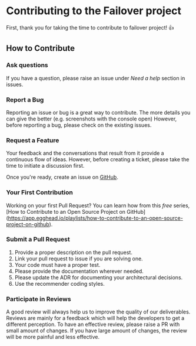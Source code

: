 # Contributing  to the Failover project

First, thank you for taking the time to contribute to failover project! :+1: 

## How to Contribute

### Ask questions
If you have a question, please raise an issue under *Need a help* section in issues.

### Report a Bug
Reporting an issue or bug is a great way to contribute. The more details you can give the better (e.g. screenshots with the console open)
However, before reporting a bug, please check on the existing issues.

### Request a Feature
Your feedback and the conversations that result from it provide a continuous flow of ideas. However,
before creating a ticket, please take the time to initiate a discussion first.

Once you're ready, create an issue on [GitHub](https://github.com/societe-generale/failover/issues/new/choose).

### Your First Contribution
Working on your first Pull Request? You can learn how from this *free* series, [How to Contribute to an Open Source Project on GitHub]
(https://app.egghead.io/playlists/how-to-contribute-to-an-open-source-project-on-github).

### Submit a Pull Request
1. Provide a proper description on the pull request.
2. Link your pull request to issue if you are solving one.
3. Your code must have a proper test.
4. Please provide the documentation wherever needed.
5. Please update the ADR for documenting your architectural decisions. 
6. Use the recommender coding styles.

### Participate in Reviews
A good review will always help us to improve the quality of our deliverables. 
Reviews are mainly for a feedback which will help the developers to get a different perception. 
To have an effective review, please raise a PR with small amount of changes. If you have large amount of changes, the review will be more painful and less effective. 

